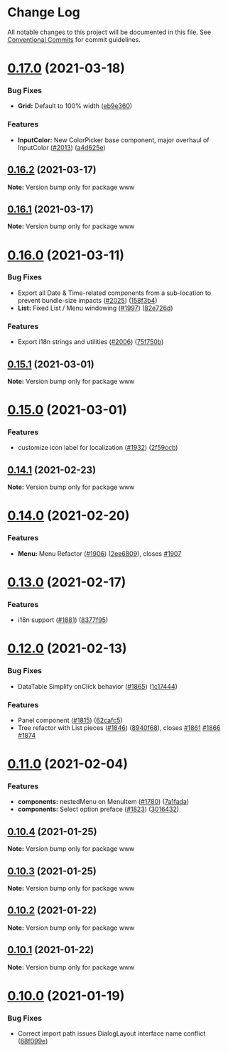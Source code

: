 # Change Log

All notable changes to this project will be documented in this file.
See [Conventional Commits](https://conventionalcommits.org) for commit guidelines.

# [0.17.0](https://github.com/looker-open-source/components/compare/v0.16.2...v0.17.0) (2021-03-18)


### Bug Fixes

* **Grid:** Default to 100% width ([eb9e360](https://github.com/looker-open-source/components/commit/eb9e360496daeec5fd76c01fc705700a531a299a))


### Features

* **InputColor:** New ColorPicker base component, major overhaul of InputColor ([#2013](https://github.com/looker-open-source/components/issues/2013)) ([a4d625e](https://github.com/looker-open-source/components/commit/a4d625e9d71250c3654a6646cc018c47397a34f9))





## [0.16.2](https://github.com/looker-open-source/components/compare/v0.16.0...v0.16.2) (2021-03-17)

**Note:** Version bump only for package www





## [0.16.1](https://github.com/looker-open-source/components/compare/v0.16.0...v0.16.1) (2021-03-17)

**Note:** Version bump only for package www





# [0.16.0](https://github.com/looker-open-source/components/compare/v0.15.1...v0.16.0) (2021-03-11)


### Bug Fixes

* Export all Date & Time-related components from a sub-location to prevent bundle-size impacts ([#2025](https://github.com/looker-open-source/components/issues/2025)) ([158f3b4](https://github.com/looker-open-source/components/commit/158f3b460302acfa8407023a4ebfe89859e04bc1))
* **List:** Fixed List / Menu windowing ([#1997](https://github.com/looker-open-source/components/issues/1997)) ([82e726d](https://github.com/looker-open-source/components/commit/82e726d73f110a7055db99523e2b727528d88783))


### Features

* Export i18n strings and utilities ([#2006](https://github.com/looker-open-source/components/issues/2006)) ([75f750b](https://github.com/looker-open-source/components/commit/75f750b5da86f1a04ccab7a3d277d3699afd9318))





## [0.15.1](https://github.com/looker-open-source/components/compare/v0.15.0...v0.15.1) (2021-03-01)

**Note:** Version bump only for package www





# [0.15.0](https://github.com/looker-open-source/components/compare/v0.14.1...v0.15.0) (2021-03-01)


### Features

* customize icon label for localization ([#1932](https://github.com/looker-open-source/components/issues/1932)) ([2f59ccb](https://github.com/looker-open-source/components/commit/2f59ccb83e95cdd94cf66958d34b922f09641bb9))





## [0.14.1](https://github.com/looker-open-source/components/compare/v0.14.0...v0.14.1) (2021-02-23)

**Note:** Version bump only for package www





# [0.14.0](https://github.com/looker-open-source/components/compare/v0.13.0...v0.14.0) (2021-02-20)


### Features

* **Menu:** Menu Refactor ([#1906](https://github.com/looker-open-source/components/issues/1906)) ([2ee6809](https://github.com/looker-open-source/components/commit/2ee68096ffcf863558cd02f0e5e21dbf298a0774)), closes [#1907](https://github.com/looker-open-source/components/issues/1907)





# [0.13.0](https://github.com/looker-open-source/components/compare/v0.12.0...v0.13.0) (2021-02-17)


### Features

* i18n support ([#1881](https://github.com/looker-open-source/components/issues/1881)) ([8377f95](https://github.com/looker-open-source/components/commit/8377f95c143c317f3defae1fa9154c9b9377f831))





# [0.12.0](https://github.com/looker-open-source/components/compare/v0.11.0...v0.12.0) (2021-02-13)

### Bug Fixes

- DataTable Simplify onClick behavior ([#1865](https://github.com/looker-open-source/components/issues/1865)) ([1c17444](https://github.com/looker-open-source/components/commit/1c174442a0e731f0b60e8573077b41ff1d5a2c61))

### Features

- Panel component ([#1815](https://github.com/looker-open-source/components/issues/1815)) ([62cafc5](https://github.com/looker-open-source/components/commit/62cafc5343062cfda69c6147be7641677df15e04))
- Tree refactor with List pieces ([#1846](https://github.com/looker-open-source/components/issues/1846)) ([8940f68](https://github.com/looker-open-source/components/commit/8940f68f6cab0723404a50269c48fc6238aad14b)), closes [#1861](https://github.com/looker-open-source/components/issues/1861) [#1866](https://github.com/looker-open-source/components/issues/1866) [#1874](https://github.com/looker-open-source/components/issues/1874)

# [0.11.0](https://github.com/looker-open-source/components/compare/v0.10.4...v0.11.0) (2021-02-04)

### Features

- **components:** nestedMenu on MenuItem ([#1780](https://github.com/looker-open-source/components/issues/1780)) ([7a1fada](https://github.com/looker-open-source/components/commit/7a1fada4523dd0805279baed974dc27836f32207))
- **components:** Select option preface ([#1823](https://github.com/looker-open-source/components/issues/1823)) ([3016432](https://github.com/looker-open-source/components/commit/30164321fdff15e069367352ff59a264736368b0))

## [0.10.4](https://github.com/looker-open-source/components/compare/v0.10.3...v0.10.4) (2021-01-25)

**Note:** Version bump only for package www

## [0.10.3](https://github.com/looker-open-source/components/compare/v0.10.2...v0.10.3) (2021-01-25)

**Note:** Version bump only for package www

## [0.10.2](https://github.com/looker-open-source/components/compare/v0.10.1...v0.10.2) (2021-01-22)

**Note:** Version bump only for package www

## [0.10.1](https://github.com/looker-open-source/components/compare/v0.10.0...v0.10.1) (2021-01-22)

**Note:** Version bump only for package www

# [0.10.0](https://github.com/looker-open-source/components/compare/v0.9.29...v0.10.0) (2021-01-19)

### Bug Fixes

- Correct import path issues DialogLayout interface name conflict ([88f099e](https://github.com/looker-open-source/components/commit/88f099eacf361a83be9149e0ac541b9184d03547))
